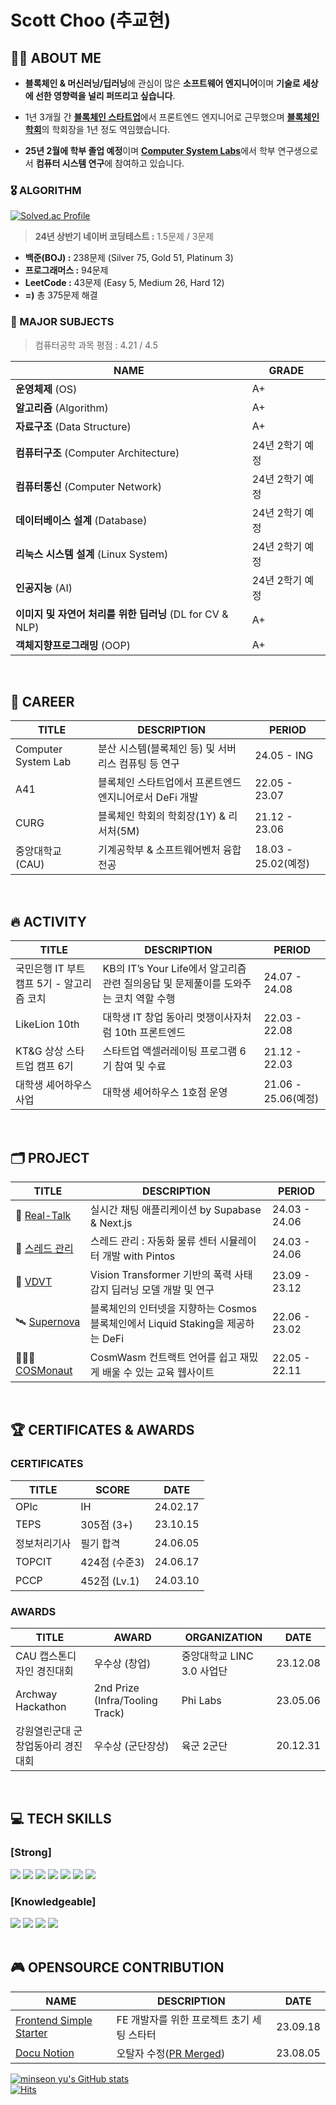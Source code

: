 # Scott Choo (추교현)

## 👋🏼 ABOUT ME

- **블록체인 & 머신러닝/딥러닝**에 관심이 많은 **소프트웨어 엔지니어**이며 **기술로 세상에 선한 영향력을 널리 퍼뜨리고 싶습니다**.

- 1년 3개월 간 [**블록체인 스타트업**](https://www.chooblog.xyz/career/a41)에서 프론트엔드 엔지니어로 근무했으며 [**블록체인 학회**](https://www.chooblog.xyz/career/curg)의 학회장을 1년 정도 역임했습니다.

- **25년 2월에 학부 졸업 예정**이며 [**Computer System Labs**](https://www.cslab.cau.ac.kr/home)에서 학부 연구생으로서 **컴퓨터 시스템 연구**에 참여하고 있습니다.

### 🎖️ ALGORITHM

[![Solved.ac Profile](http://mazassumnida.wtf/api/v2/generate_badge?boj=ckh0601)](https://solved.ac/ckh0601/)

> **24년 상반기 네이버 코딩테스트 :** 1.5문제 / 3문제

- **백준(BOJ) :** 238문제 (Silver 75, Gold 51, Platinum 3)
- **프로그래머스 :** 94문제
- **LeetCode :** 43문제 (Easy 5, Medium 26, Hard 12)
- **=)** 총 375문제 해결

### 🏫 MAJOR SUBJECTS
> 컴퓨터공학 과목 평점 : 4.21 / 4.5

|**NAME**|**GRADE**|
|------|---|
|**운영체제** (OS)|A+|
|**알고리즘** (Algorithm)|A+|
|**자료구조** (Data Structure)|A+|
|**컴퓨터구조** (Computer Architecture)|24년 2학기 예정|
|**컴퓨터통신** (Computer Network)|24년 2학기 예정|
|**데이터베이스 설계** (Database)|24년 2학기 예정|
|**리눅스 시스템 설계** (Linux System)|24년 2학기 예정|
|**인공지능** (AI)|24년 2학기 예정|
|**이미지 및 자연어 처리를 위한 딥러닝** (DL for CV & NLP)|A+|
|**객체지향프로그래밍** (OOP)|A+|

    
<br/>


## 🏢 CAREER
|**TITLE**|**DESCRIPTION**|**PERIOD**|
|------|---|---|
|Computer System Lab|분산 시스템(블록체인 등) 및 서버리스 컴퓨팅 등 연구|24.05 - ING|
|A41|블록체인 스타트업에서 프론트엔드 엔지니어로서 DeFi 개발|22.05 - 23.07|
|CURG|블록체인 학회의 학회장(1Y) & 리서처(5M)|21.12 - 23.06|
|중앙대학교(CAU)|기계공학부 & 소프트웨어벤처 융합전공|18.03 - 25.02(예정)|

<br/>

## 🔥 ACTIVITY
|**TITLE**|**DESCRIPTION**|**PERIOD**|
|------|---|---|
|국민은행 IT 부트캠프 5기 - 알고리즘 코치|KB의 IT’s Your Life에서 알고리즘 관련 질의응답 및 문제풀이를 도와주는 코치 역할 수행|24.07 - 24.08|
|LikeLion 10th|대학생 IT 창업 동아리 멋쟁이사자처럼 10th 프론트엔드|22.03 - 22.08|
|KT&G 상상 스타트업 캠프 6기|스타트업 액셀러레이팅 프로그램 6기 참여 및 수료|21.12 - 22.03|
|대학생 셰어하우스 사업|대학생 셰어하우스 1호점 운영|21.06 - 25.06(예정)|

<br/>

## 🗂️ PROJECT
|**TITLE**|**DESCRIPTION**|**PERIOD**|
|------|---|-|
|💬 [Real-Talk](https://www.chooblog.xyz/project/real-talk)|실시간 채팅 애플리케이션 by Supabase & Next.js|24.03 - 24.06|
|🤖 [스레드 관리](https://www.chooblog.xyz/project/threads)|스레드 관리 : 자동화 물류 센터 시뮬레이터 개발 with Pintos|24.03 - 24.06|
|👀 [VDVT](https://www.chooblog.xyz/project/vdvt)|Vision Transformer 기반의 폭력 사태 감지 딥러닝 모델 개발 및 연구|23.09 - 23.12||
|🛰️ [Supernova](https://www.chooblog.xyz/project/supernova)|블록체인의 인터넷을 지향하는 Cosmos 블록체인에서 Liquid Staking을 제공하는 DeFi|22.06 - 23.02||
|🧑🏼‍🚀 [COSMonaut](https://www.chooblog.xyz/project/cosmonaut)|CosmWasm 컨트랙트 언어를 쉽고 재밌게 배울 수 있는 교육 웹사이트|22.05 - 22.11|

<br/>

## 🏆 CERTIFICATES & AWARDS
### CERTIFICATES
|**TITLE**|**SCORE**|**DATE**|
|---|---|---|
|OPIc|IH|24.02.17|
|TEPS|305점 (3+)|23.10.15|
|정보처리기사|필기 합격|24.06.05|
|TOPCIT|424점 (수준3)|24.06.17|
|PCCP|452점 (Lv.1)|24.03.10|

### AWARDS
|**TITLE**|**AWARD**|**ORGANIZATION**|**DATE**|
|------|---|---|------|
|CAU 캡스톤디자인 경진대회|우수상 (창업)|중앙대학교 LINC 3.0 사업단|23.12.08|
|Archway Hackathon|2nd Prize (Infra/Tooling Track)|Phi Labs|23.05.06|
|강원열린군대 군 창업동아리 경진대회|우수상 (군단장상)|육군 2군단|20.12.31|

<br/>

## 💻 TECH SKILLS
### [Strong]
<div>
  <img src="https://img.shields.io/badge/TypeScript-3178C6?style=for-the-badge&logo=TypeScript&logoColor=white">
  <img src="https://img.shields.io/badge/React-61DAFB?style=for-the-badge&logo=React&logoColor=black">
  <img src="https://img.shields.io/badge/Next.js-000000?style=for-the-badge&logo=Next.js&logoColor=white">
  <img src="https://img.shields.io/badge/React Query-FF4154?style=for-the-badge&logo=ReactQuery&logoColor=white">
  <img src="https://img.shields.io/badge/Recoil-764ABC?style=for-the-badge&logo=Recoil&logoColor=white">
  <img src="https://img.shields.io/badge/TailwindCSS-06B6D4?style=for-the-badge&logo=TailwindCSS&logoColor=white">
  <img src="https://img.shields.io/badge/Supabase-3FCF8E?style=for-the-badge&logo=Supabase&logoColor=white">
</div>

### [Knowledgeable]
<div>
  <img src="https://img.shields.io/badge/Java-004027?style=for-the-badge&logo=Jameson&logoColor=white">
  <img src="https://img.shields.io/badge/Spring-6DB33F?style=for-the-badge&logo=Spring&logoColor=white">
  <img src="https://img.shields.io/badge/SpringBoot-6DB33F?style=for-the-badge&logo=SpringBoot&logoColor=white">
  <img src="https://img.shields.io/badge/mysql-4479A1?style=for-the-badge&logo=mysql&logoColor=white">
</div>

<br/>

## 🎮 OPENSOURCE CONTRIBUTION
| NAME | DESCRIPTION | DATE |
| --- | --- | --- |
| [Frontend Simple Starter](https://github.com/scottXchoo/Frontend-Simple-Starter) | FE 개발자를 위한 프로젝트 초기 세팅 스타터 | 23.09.18 |
| [Docu Notion](https://github.com/sillsdev/docu-notion) | 오탈자 수정([PR Merged](https://github.com/sillsdev/docu-notion/pull/62)) | 23.08.05 |

[![minseon yu's GitHub stats](https://github-readme-stats.vercel.app/api?username=scottXchoo&show_icons=true)](https://github.com/scottXchoo/github-readme-stats)
<br/>
[![Hits](https://hits.seeyoufarm.com/api/count/incr/badge.svg?url=https%3A%2F%2Fgithub.com%2FscottXchoo&count_bg=%23FE6F00&title_bg=%23555555&icon=github.svg&icon_color=%23E7E7E7&title=HELLO&edge_flat=true)](https://hits.seeyoufarm.com)
